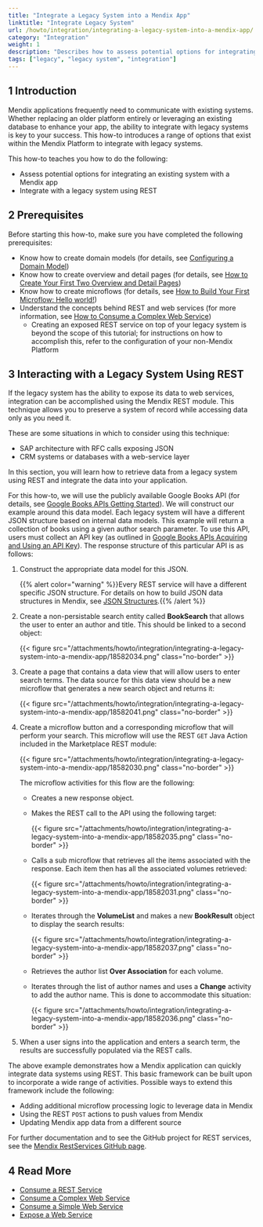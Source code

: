 ```yaml
---
title: "Integrate a Legacy System into a Mendix App"
linktitle: "Integrate Legacy System"
url: /howto/integration/integrating-a-legacy-system-into-a-mendix-app/
category: "Integration"
weight: 1
description: "Describes how to assess potential options for integrating an existing system with a Mendix app and how to integrate with a legacy system using REST."
tags: ["legacy", "legacy system", "integration"]
---
```


## 1 Introduction

Mendix applications frequently need to communicate with existing systems. Whether replacing an older platform entirely or leveraging an existing database to enhance your app, the ability to integrate with legacy systems is key to your success. This how-to introduces a range of options that exist within the Mendix Platform to integrate with legacy systems.

This how-to teaches you how to do the following:

* Assess potential options for integrating an existing system with a Mendix app
* Integrate with a legacy system using REST

## 2 Prerequisites

Before starting this how-to, make sure you have completed the following prerequisites:

* Know how to create domain models (for details, see [Configuring a Domain Model](/refguide/configuring-a-domain-model/))
* Know how to create overview and detail pages (for details, see [How to Create Your First Two Overview and Detail Pages](/howto/front-end/create-your-first-two-overview-and-detail-pages/))
* Know how to create microflows (for details, see [How to Build Your First Microflow: Hello world!](/refguide/triggering-microflow-from-menu-item/))
* Understand the concepts behind REST and web services (for more information, see [How to Consume a Complex Web Service](/howto/integration/consume-a-complex-web-service/))
    * Creating an exposed REST service on top of your legacy system is beyond the scope of this tutorial; for instructions on how to accomplish this, refer to the configuration of your non-Mendix Platform

## 3 Interacting with a Legacy System Using REST

If the legacy system has the ability to expose its data to web services, integration can be accomplished using the Mendix REST module. This technique allows you to preserve a system of record while accessing data only as you need it.

These are some situations in which to consider using this technique:

* SAP architecture with RFC calls exposing JSON
* CRM systems or databases with a web-service layer

In this section, you will learn how to retrieve data from a legacy system using REST and integrate the data into your application.

For this how-to, we will use the publicly available Google Books API (for details, see [Google Books APIs Getting Started](https://developers.google.com/books/docs/v1/getting_started)). We will construct our example around this data model. Each legacy system will have a different JSON structure based on internal data models. This example will return a collection of books using a given author search parameter. To use this API, users must collect an API key (as outlined in [Google Books APIs Acquiring and Using an API Key](https://developers.google.com/books/docs/v1/using?csw=1#APIKey)). The response structure of this particular API is as follows:

1. Construct the appropriate data model for this JSON.

    {{% alert color="warning" %}}Every REST service will have a different specific JSON structure. For details on how to build JSON data structures in Mendix, see [JSON Structures](/refguide/json-structures/).{{% /alert %}}

2. Create a non-persistable search entity called **BookSearch** that allows the user to enter an author and title. This should be linked to a second object:

    {{< figure src="/attachments/howto/integration/integrating-a-legacy-system-into-a-mendix-app/18582034.png" class="no-border" >}}

3. Create a page that contains a data view that will allow users to enter search terms. The data source for this data view should be a new microflow that generates a new search object and returns it:

    {{< figure src="/attachments/howto/integration/integrating-a-legacy-system-into-a-mendix-app/18582041.png" class="no-border" >}}

4. Create a microflow button and a corresponding microflow that will perform your search. This microflow will use the REST `GET` Java Action included in the Marketplace REST module:

    {{< figure src="/attachments/howto/integration/integrating-a-legacy-system-into-a-mendix-app/18582030.png" class="no-border" >}}

    The microflow activities for this flow are the following:

    * Creates a new response object.<br>
    * Makes the REST call to the API using the following target:<br>

        {{< figure src="/attachments/howto/integration/integrating-a-legacy-system-into-a-mendix-app/18582035.png" class="no-border" >}}<br>

    * Calls a sub microflow that retrieves all the items associated with the response. Each item then has all the associated volumes retrieved:

        {{< figure src="/attachments/howto/integration/integrating-a-legacy-system-into-a-mendix-app/18582031.png" class="no-border" >}}<br>

    * Iterates through the **VolumeList** and makes a new **BookResult** object to display the search results:

        {{< figure src="/attachments/howto/integration/integrating-a-legacy-system-into-a-mendix-app/18582037.png" class="no-border" >}}<br>

    * Retrieves the author list **Over Association** for each volume. <br>
    * Iterates through the list of author names and uses a **Change** activity to add the author name. This is done to accommodate this situation:

        {{< figure src="/attachments/howto/integration/integrating-a-legacy-system-into-a-mendix-app/18582036.png" class="no-border" >}}

5. When a user signs into the application and enters a search term, the results are successfully populated via the REST calls.

The above example demonstrates how a Mendix application can quickly integrate data systems using REST. This basic framework can be built upon to incorporate a wide range of activities. Possible ways to extend this framework include the following: 

* Adding additional microflow processing logic to leverage data in Mendix
* Using the REST `POST` actions to push values from Mendix
* Updating Mendix app data from a different source

For further documentation and to see the GitHub project for REST services, see the [Mendix RestServices GitHub page](https://github.com/mendix/RestServices).

## 4 Read More

* [Consume a REST Service](/howto/integration/consume-a-rest-service/)
* [Consume a Complex Web Service](/howto/integration/consume-a-complex-web-service/)
* [Consume a Simple Web Service](/howto/integration/consume-a-simple-web-service/)
* [Expose a Web Service](/howto/integration/expose-a-web-service/)
